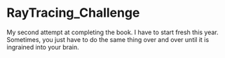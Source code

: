 # RayTracing_Challenge
My second attempt at completing the book.  I have to start fresh this year.  Sometimes, you just have to do the same thing over and over until it is ingrained into your brain.
